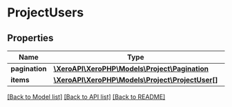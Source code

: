 # ProjectUsers

## Properties

 Name           | Type                                                                | Description | Notes      
----------------|---------------------------------------------------------------------|-------------|------------
 **pagination** | [**\XeroAPI\XeroPHP\Models\Project\Pagination**](Pagination.md)     |             | [optional] 
 **items**      | [**\XeroAPI\XeroPHP\Models\Project\ProjectUser[]**](ProjectUser.md) |             | [optional] 

[[Back to Model list]](../README.md#documentation-for-models) [[Back to API list]](../README.md#documentation-for-api-endpoints) [[Back to README]](../README.md)


